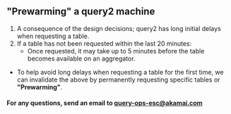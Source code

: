 ## "Prewarming" a query2 machine

1. A consequence of the design decisions; query2 has long initial delays when requesting a table.
2. If a table has not been requested within the last 20 minutes:
    - Once requested, it may take up to 5 minutes before the table becomes available on an aggregator.
- To help avoid long delays when requesting a table for the first time, we can invalidate the above by permanently requesting specific tables or **"Prewarming"**.

#### For any questions, send an email to query-ops-esc@akamai.com
